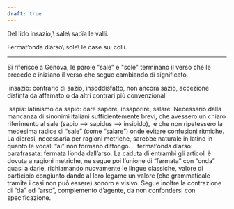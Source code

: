 ```yaml
---
draft: true
---
```


Del lido insazio,\\
sale\\
sapïa le valli.

Fermat’onda d’arso\\
sole\\
le case sui colli.

---
Si riferisce a Genova, le parole "sale" e "sole" terminano il verso che le precede e iniziano il verso che segue cambiando di significato.

 insazio: contrario di sazio, insoddisfatto, non ancora sazio, accezione distinta da affamato o da altri contrari più convenzionali

 sapïa: latinismo da sapio: dare sapore, insaporire, salare. Necessario dalla mancanza di sinonimi italiani sufficientemente brevi, che avessero un chiaro riferimento al sale (sapio —> sapidus —> insipido),  e che non ripetessero la medesima radice di “sale” (come “salare”) onde evitare confusioni ritmiche. La dieresi, necessaria per ragioni metriche, sarebbe naturale in latino in quanto le vocali “ai” non formano dittongo.
 
 fermat’onda d’arso: parafrasata: fermata l’onda dall’arso. La caduta di entrambi gli articoli è dovuta a ragioni metriche, ne segue poi l’unione di “fermata” con “onda” quasi a darle, richiamando nuovamente le lingue classiche, valore di participio congiunto dando al loro legame un valore (che grammaticale tramite i casi non può essere) sonoro e visivo. Segue inoltre la contrazione di “da” ed “arso”, complemento d’agente, da non confondersi con specificazione.